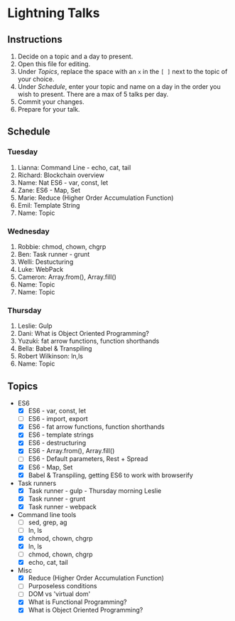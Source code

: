 # Lightning Talks

## Instructions

1. Decide on a topic and a day to present.
2. Open this file for editing.
3. Under _Topics_, replace the space with an `x` in the `[ ]` next to the topic of your choice.
4. Under _Schedule_, enter your topic and name on a day in the order you wish to present. There are a max of 5 talks per day.
5. Commit your changes.
6. Prepare for your talk.


## Schedule

### Tuesday


1. Lianna: Command Line - echo, cat, tail
2. Richard: Blockchain overview
3. Name: Nat ES6 - var, const, let
4. Zane: ES6 - Map, Set
5. Marie: Reduce (Higher Order Accumulation Function)
6. Emil: Template String
7. Name: Topic


### Wednesday

1. Robbie: chmod, chown, chgrp
2. Ben: Task runner - grunt
3. Welli: Destucturing
4. Luke: WebPack
5. Cameron: Array.from(), Array.fill()
6. Name: Topic
7. Name: Topic

### Thursday

1. Leslie: Gulp
2. Dani: What is Object Oriented Programming?
3. Yuzuki: fat arrow functions, function shorthands
4. Bella: Babel & Transpiling
5. Robert Wilkinson: ln,ls
6. Name: Topic


## Topics

* ES6
  * [x] ES6 - var, const, let
  * [ ] ES6 - import, export
  * [x] ES6 - fat arrow functions, function shorthands
  * [x] ES6 - template strings
  * [x] ES6 - destructuring
  * [x] ES6 - Array.from(), Array.fill()
  * [ ] ES6 - Default parameters, Rest + Spread
  * [x] ES6 - Map, Set
  * [x] Babel & Transpiling, getting ES6 to work with browserify

* Task runners
  * [x] Task runner - gulp - Thursday morning Leslie
  * [x] Task runner - grunt
  * [x] Task runner - webpack

* Command line tools
  * [ ] sed, grep, ag
  * [ ] ln, ls
  * [x] chmod, chown, chgrp
  * [x] ln, ls
  * [ ] chmod, chown, chgrp
  * [x] echo, cat, tail

* Misc
  * [x] Reduce (Higher Order Accumulation Function)
  * [ ] Purposeless conditions
  * [ ] DOM vs 'virtual dom'
  * [x] What is Functional Programming?
  * [x] What is Object Oriented Programming?
